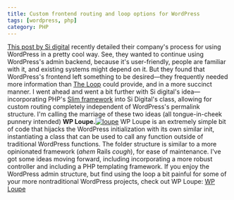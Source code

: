 ```yaml
---
title: Custom frontend routing and loop options for WordPress
tags: [wordpress, php]
category: PHP
---
```


[This post by Si digital](http://sidigital.co/blog/disconnect-your-frontend-from-wordpress) recently detailed their company's process for using WordPress in a pretty cool way. See, they wanted to continue using WordPress's admin backend, because it's user-friendly, people are familiar with it, and existing systems might depend on it. But they found that WordPress's frontend left something to be desired—they frequently needed more information than [The Loop](codex.wordpress.org/The_Loop) could provide, and in a more succinct manner. I went ahead and went a bit further with Si digital's idea—incorporating PHP's [Slim framework](http://www.slimframework.com/) into Si Digital's class, allowing for custom routing completely independent of WordPress's permalink structure. I'm calling the marriage of these two ideas (all tongue-in-cheek punnery intended) **WP Loupe.**[![loupe](http://res.cloudinary.com/dstrunk/image/upload/v1414083562/loupe_jncexu.png)](https://github.com/dstrunk/loupe) WP Loupe is an extremely simple bit of code that hijacks the WordPress initialization with its own similar init, instantiating a class that can be used to call any function outside of traditional WordPress functions. The folder structure is similar to a more opinionated framework (*ahem* Rails *cough*), for ease of maintenance. I've got some ideas moving forward, including incorporating a more robust controller and including a PHP templating framework. If you enjoy the WordPress admin structure, but find using the loop a bit painful for some of your more nontraditional WordPress projects, check out WP Loupe: [WP Loupe](https://github.com/dstrunk/loupe)

